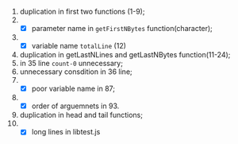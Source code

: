 1. duplication in first two functions (1-9);
2. -[x] parameter name in `getFirstNBytes` function(character);
3. -[x] variable name `totalLine` (12)
4. duplication in getLastNLines and getLastNBytes function(11-24);
5. in 35 line `count-0` unnecessary;
6. unnecessary consdition in 36 line;
7. -[x] poor variable name in 87;
8. -[x] order of arguemnets in 93.
9.  duplication in head and tail functions;
10. -[x] long lines in libtest.js
